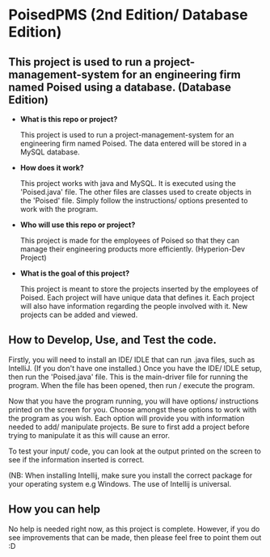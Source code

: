 # PoisedPMS (2nd Edition/ Database Edition)

## This project is used to run a project-management-system for an engineering firm named Poised using a database. (Database Edition)


* **What is this repo or project?**

    This project is used to run a project-management-system for an engineering firm named Poised. The data entered will be stored in a MySQL database.
* **How does it work?**

    This project works with java and MySQL. It is executed using the 'Poised.java' file. The other files are classes used to create objects in the 'Poised' file. Simply follow the instructions/ options presented to work with the program.
* **Who will use this repo or project?**

    This project is made for the employees of Poised so that they can manage their engineering products more efficiently. (Hyperion-Dev Project)
* **What is the goal of this project?**
    
    This project is meant to store the projects inserted by the employees of Poised. Each project will have unique data that defines it. Each project will also have information regarding the people involved with it. New projects can be added and viewed.


## How to Develop, Use, and Test the code.

Firstly, you will need to install an IDE/ IDLE that can run .java files, such as IntelliJ. (If you don't have one installed.)
Once you have the IDE/ IDLE setup, then run the 'Poised.java' file. This is the main-driver file for running the program. When the file has been opened, then run / execute the program.

Now that you have the program running, you will have options/ instructions printed on the screen for you. Choose amongst these options to work with the program as you wish. Each option will provide you with information needed to add/ manipulate projects. Be sure to first add a project before trying to manipulate it as this will cause an error.

To test your input/ code, you can look at the output printed on the screen to see if the information inserted is correct.

(NB: When installing Intellij, make sure you install the correct package for your operating system e.g Windows. The use of Intellij is universal.
## How you can help

No help is needed right now, as this project is complete. However, if you do see improvements that can be made, then please feel free to point them out :D
